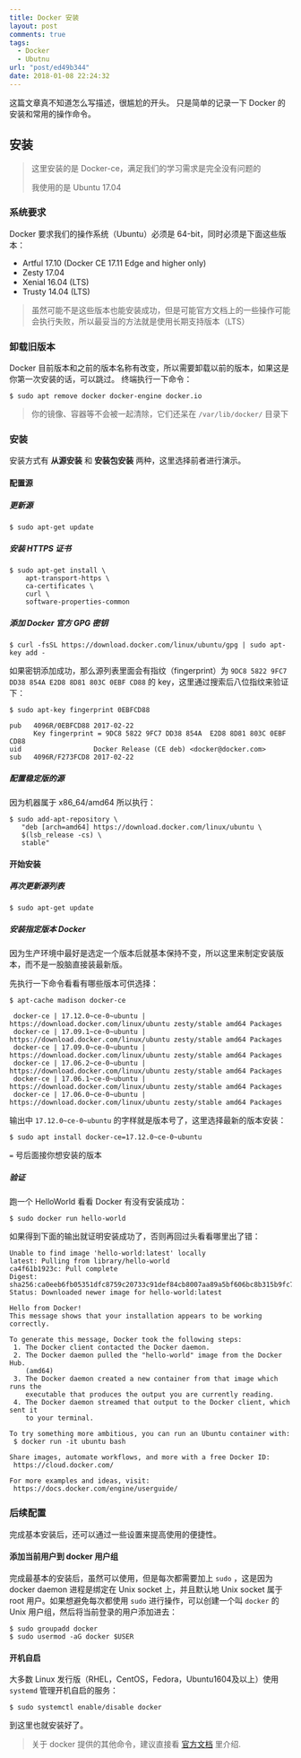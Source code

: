 ```yaml
---
title: Docker 安装
layout: post
comments: true
tags:
  - Docker
  - Ubutnu
url: "post/ed49b344"
date: 2018-01-08 22:24:32
---
```


这篇文章真不知道怎么写描述，很尴尬的开头。
只是简单的记录一下 Docker 的安装和常用的操作命令。

<!--more-->

## 安装
> 这里安装的是 Docker-ce，满足我们的学习需求是完全没有问题的
>
> 我使用的是 Ubuntu 17.04

### 系统要求
Docker 要求我们的操作系统（Ubuntu）必须是 64-bit，同时必须是下面这些版本：
- Artful 17.10 (Docker CE 17.11 Edge and higher only)
- Zesty 17.04
- Xenial 16.04 (LTS)
- Trusty 14.04 (LTS)

> 虽然可能不是这些版本也能安装成功，但是可能官方文档上的一些操作可能会执行失败，所以最妥当的方法就是使用长期支持版本（LTS）

### 卸载旧版本
Docker 目前版本和之前的版本名称有改变，所以需要卸载以前的版本，如果这是你第一次安装的话，可以跳过。
终端执行一下命令：
```shell
$ sudo apt remove docker docker-engine docker.io
```

> 你的镜像、容器等不会被一起清除，它们还呆在 `/var/lib/docker/` 目录下

### 安装
安装方式有 **从源安装** 和 **安装包安装** 两种，这里选择前者进行演示。

#### 配置源
##### 更新源

```shell
$ sudo apt-get update
```

##### 安装 HTTPS 证书

```shell
$ sudo apt-get install \
    apt-transport-https \
    ca-certificates \
    curl \
    software-properties-common
```

##### 添加 Docker 官方 GPG 密钥

```shell
$ curl -fsSL https://download.docker.com/linux/ubuntu/gpg | sudo apt-key add -
```



如果密钥添加成功，那么源列表里面会有指纹（fingerprint）为 `9DC8 5822 9FC7 DD38 854A E2D8 8D81 803C 0EBF CD88` 的 key，这里通过搜索后八位指纹来验证下：

```shell
$ sudo apt-key fingerprint 0EBFCD88

pub   4096R/0EBFCD88 2017-02-22
      Key fingerprint = 9DC8 5822 9FC7 DD38 854A  E2D8 8D81 803C 0EBF CD88
uid                  Docker Release (CE deb) <docker@docker.com>
sub   4096R/F273FCD8 2017-02-22
```

##### 配置稳定版的源

因为机器属于 x86_64/amd64 所以执行：

```shell
$ sudo add-apt-repository \
   "deb [arch=amd64] https://download.docker.com/linux/ubuntu \
   $(lsb_release -cs) \
   stable"
```

#### 开始安装
##### 再次更新源列表

```shell
$ sudo apt-get update
```

##### 安装指定版本 Docker

因为生产环境中最好是选定一个版本后就基本保持不变，所以这里来制定安装版本，而不是一股脑直接装最新版。

先执行一下命令看看有哪些版本可供选择：

```shell
$ apt-cache madison docker-ce

 docker-ce | 17.12.0~ce-0~ubuntu | https://download.docker.com/linux/ubuntu zesty/stable amd64 Packages
 docker-ce | 17.09.1~ce-0~ubuntu | https://download.docker.com/linux/ubuntu zesty/stable amd64 Packages
 docker-ce | 17.09.0~ce-0~ubuntu | https://download.docker.com/linux/ubuntu zesty/stable amd64 Packages
 docker-ce | 17.06.2~ce-0~ubuntu | https://download.docker.com/linux/ubuntu zesty/stable amd64 Packages
 docker-ce | 17.06.1~ce-0~ubuntu | https://download.docker.com/linux/ubuntu zesty/stable amd64 Packages
 docker-ce | 17.06.0~ce-0~ubuntu | https://download.docker.com/linux/ubuntu zesty/stable amd64 Packages
```

输出中 `17.12.0~ce-0~ubuntu` 的字样就是版本号了，这里选择最新的版本安装：
```shell
$ sudo apt install docker-ce=17.12.0~ce-0~ubuntu
```

`=` 号后面接你想安装的版本

##### 验证
跑一个 HelloWorld 看看 Docker 有没有安装成功：

```shell
$ sudo docker run hello-world
```

如果得到下面的输出就证明安装成功了，否则再回过头看看哪里出了错：
```shell
Unable to find image 'hello-world:latest' locally
latest: Pulling from library/hello-world
ca4f61b1923c: Pull complete 
Digest: sha256:ca0eeb6fb05351dfc8759c20733c91def84cb8007aa89a5bf606bc8b315b9fc7
Status: Downloaded newer image for hello-world:latest

Hello from Docker!
This message shows that your installation appears to be working correctly.

To generate this message, Docker took the following steps:
 1. The Docker client contacted the Docker daemon.
 2. The Docker daemon pulled the "hello-world" image from the Docker Hub.
    (amd64)
 3. The Docker daemon created a new container from that image which runs the
    executable that produces the output you are currently reading.
 4. The Docker daemon streamed that output to the Docker client, which sent it
    to your terminal.

To try something more ambitious, you can run an Ubuntu container with:
 $ docker run -it ubuntu bash

Share images, automate workflows, and more with a free Docker ID:
 https://cloud.docker.com/

For more examples and ideas, visit:
 https://docs.docker.com/engine/userguide/
```

### 后续配置
完成基本安装后，还可以通过一些设置来提高使用的便捷性。

#### 添加当前用户到 docker 用户组
完成最基本的安装后，虽然可以使用，但是每次都需要加上 `sudo` ，这是因为 docker daemon 进程是绑定在 Unix socket 上，并且默认地 Unix socket 属于 root 用户。如果想避免每次都使用 `sudo` 进行操作，可以创建一个叫 `docker` 的 Unix 用户组，然后将当前登录的用户添加进去：

```shell
$ sudo groupadd docker
$ sudo usermod -aG docker $USER
```

#### 开机自启
大多数 Linux 发行版（RHEL，CentOS，Fedora，Ubuntu1604及以上）使用 `systemd` 管理开机自启的服务：
```shell
$ sudo systemctl enable/disable docker
```


到这里也就安装好了。

> 关于 docker 提供的其他命令，建议直接看 [官方文档](https://docs.docker.com/engine/reference/commandline/cli/) 里介绍.

